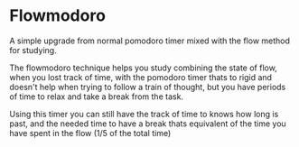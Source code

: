 # Flowmodoro

A simple upgrade from normal pomodoro timer mixed with the flow method for studying.

The flowmodoro technique helps you study combining the state of flow, when you lost track of time, with the pomodoro timer thats to rigid and doesn't help when trying
to follow a train of thought, but you have periods of time to relax and take a break from the task.

Using this timer you can still have the track of time to knows how long is past, and the needed time to have a break thats equivalent of the time you have spent in the flow (1/5 of the total time)
